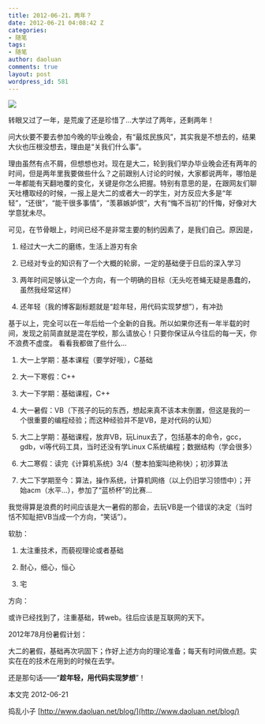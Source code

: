 ```yaml
---
title: 2012-06-21，两年？
date: 2012-06-21 04:08:42 Z
categories:
- 随笔
tags:
- 随笔
author: daoluan
comments: true
layout: post
wordpress_id: 581
---
```


![](http://t2.gstatic.com/images?q=tbn:ANd9GcQFSVzoQ4ypMJ8mWAhBoPxSS0gpKTgWkM_tjv6263rbOK91manItpjeV6n2dA)

转眼又过了一年，是荒废了还是珍惜了...大学过了两年，还剩两年！

问大伙要不要去参加今晚的毕业晚会，有“最炫民族风”，其实我是不想去的，结果大伙也压根没想去，理由是“关我们什么事”。

理由虽然有点不屑，但想想也对。现在是大二，轮到我们举办毕业晚会还有两年的时间，但是两年里我要做些什么？之前跟别人讨论的时候，大家都说两年，哪怕是一年都能有天翻地覆的变化，关键是你怎么把握。特别有意思的是，在跟网友们聊天吐槽取经的时候，一报上是大二的或者大一的学生，对方反应大多是“年轻”，“还很”，“能干很多事情”，“羡慕嫉妒恨”，大有“悔不当初”的忏悔，好像对大学意犹未尽。

可见，在节骨眼上，时间已经不是非常主要的制约因素了，是我们自己。原因是，



	
  1. 经过大一大二的磨练，生活上游刃有余

	
  2. 已经对专业的知识有了一个大概的轮廓，一定的基础便于日后的深入学习

	
  3. 两年时间足够认定一个方向，有一个明确的目标（无头吃苍蝇无疑是愚蠢的，虽然我经常这样）

	
  4. 还年轻（我的博客副标题就是“趁年轻，用代码实现梦想”），有冲劲




<!-- more -->


基于以上，完全可以在一年后给一个全新的自我。所以如果你还有一年半载的时间，发现之前简直就是混在学校，那么请放心！只要你保证从今往后的每一天，你不浪费不虚度。
看看我都做了些什么...



	
  1. 大一上学期：基本课程（要学好哦），C基础

	
  2. 大一下寒假：C++

	
  3. 大一下学期：基础课程，C++

	
  4. 大一暑假：VB（下孩子的玩的东西，想起来真不该本末倒置，但这是我的一个很重要的编程经验；而这种经验并不是VB，是对代码的认知）

	
  5. 大二上学期：基础课程，放弃VB，玩Linux去了，包括基本的命令，gcc，gdb，vi等代码工具，当时还没有学Linux C系统编程；数据结构（学会很多）

	
  6. 大二寒假：读完《计算机系统》3/4（整本拍案叫绝称快）；初涉算法

	
  7. 大二下学期至今：算法，操作系统，计算机网络（以上仍旧学习领悟中）；开始acm（水平...），参加了“蓝桥杯”的比赛...


我觉得算是浪费的时间应该是大一暑假的那会，去玩VB是一个错误的决定（当时恬不知耻把VB当成一个方向，“笑话”）。

软肋：

	
  1. 太注重技术，而藐视理论或者基础

	
  2. 耐心，细心，恒心

	
  3. 宅


方向：

或许已经找到了，注重基础，转web。往后应该是互联网的天下。

2012年78月份暑假计划：

大二的暑假，基础再次巩固下；作好上述方向的理论准备；每天有时间做点题。实实在在的技术在用到的时候在去学。

还是那句话——“**趁年轻，用代码实现梦想**”！

本文完 2012-06-21

捣乱小子 [http://www.daoluan.net/blog/](http://www.daoluan.net/blog/)
